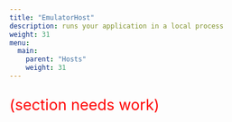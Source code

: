 ```yaml
---
title: "EmulatorHost"
description: runs your application in a local process
weight: 31
menu:
  main: 
    parent: "Hosts"
    weight: 31
---
```


<p style="color:red; font-size:20pt">(section needs work)</p>